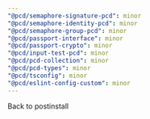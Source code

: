 ```yaml
---
"@pcd/semaphore-signature-pcd": minor
"@pcd/semaphore-identity-pcd": minor
"@pcd/semaphore-group-pcd": minor
"@pcd/passport-interface": minor
"@pcd/passport-crypto": minor
"@pcd/input-test-pcd": minor
"@pcd/pcd-collection": minor
"@pcd/pcd-types": minor
"@pcd/tsconfig": minor
"@pcd/eslint-config-custom": minor
---
```


Back to postinstall
